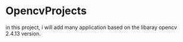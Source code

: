 # OpencvProjects


in this project, i will add many application based on the libaray  opencv 2.4.13 version.

